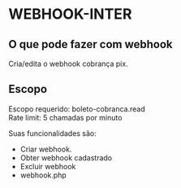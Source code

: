# WEBHOOK-INTER

## O que pode fazer com webhook

Cria/edita o webhook cobrança pix.

## Escopo

Escopo requerido: boleto-cobranca.read<br>
Rate limit: 5 chamadas por minuto

Suas funcionalidades são:

- Criar webhook.
- Obter webhook cadastrado
- Excluir webhook
- webhook.php
